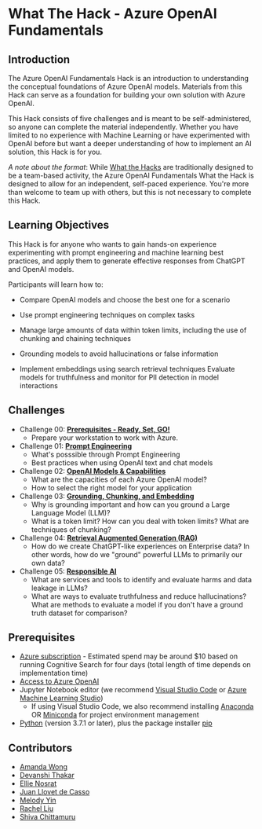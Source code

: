 # What The Hack - Azure OpenAI Fundamentals

## Introduction

The Azure OpenAI Fundamentals Hack is an introduction to understanding the conceptual foundations of Azure OpenAI models. Materials from this Hack can serve as a foundation for building your own solution with Azure OpenAI.

This Hack consists of five challenges and is meant to be self-administered, so anyone can complete the material independently. Whether you have limited to no experience with Machine Learning or have experimented with OpenAI before but want a deeper understanding of how to implement an AI solution, this Hack is for you.

*A note about the format*: While [What the Hacks](https://microsoft.github.io/WhatTheHack/) are traditionally designed to be a team-based activity, the Azure OpenAI Fundamentals What the Hack is designed to allow for an independent, self-paced experience. You're more than welcome to team up with others, but this is not necessary to complete this Hack.

## Learning Objectives

This Hack is for anyone who wants to gain hands-on experience experimenting with prompt engineering and machine learning best practices, and apply them to generate effective responses from ChatGPT and OpenAI models.

Participants will learn how to:

- Compare OpenAI models and choose the best one for a scenario

- Use prompt engineering techniques on complex tasks

- Manage large amounts of data within token limits, including the use of chunking and chaining techniques

- Grounding models to avoid hallucinations or false information

- Implement embeddings using search retrieval techniques
Evaluate models for truthfulness and monitor for PII detection in model interactions
## Challenges

- Challenge 00: **[Prerequisites - Ready, Set, GO!](Student/Challenges/Challenge-00.md)**
	 - Prepare your workstation to work with Azure.
- Challenge 01: **[Prompt Engineering](Student/Challenges/Challenge-01.md)**
	 - What's posssible through Prompt Engineering 
	 - Best practices when using OpenAI text and chat models
- Challenge 02: **[OpenAI Models & Capabilities](Student/Challenges/Challenge-02.md)**
	 - What are the capacities of each Azure OpenAI model?
	 - How to select the right model for your application
- Challenge 03: **[Grounding, Chunking, and Embedding](Student/Challenges/Challenge-03.md)**
	 - Why is grounding important and how can you ground a Large Language Model (LLM)?
	 - What is a token limit? How can you deal with token limits? What are techniques of chunking?
- Challenge 04: **[Retrieval Augmented Generation (RAG)](Student/Challenges/Challenge-04.md)**
	 - How do we create ChatGPT-like experiences on Enterprise data? In other words, how do we "ground" powerful LLMs to primarily our own data?
- Challenge 05: **[Responsible AI](Student/Challenges/Challenge-05.md)**
	 - What are services and tools to identify and evaluate harms and data leakage in LLMs?
	 - What are ways to evaluate truthfulness and reduce hallucinations?
What are methods to evaluate a model if you don't have a ground truth dataset for comparison?

## Prerequisites

- [Azure subscription](https://portal.azure.com/) - Estimated spend may be around $10 based on running Cognitive Search for four days (total length of time depends on implementation time)
- [Access to Azure OpenAI](https://customervoice.microsoft.com/Pages/ResponsePage.aspx?id=v4j5cvGGr0GRqy180BHbR7en2Ais5pxKtso_Pz4b1_xUOFA5Qk1UWDRBMjg0WFhPMkIzTzhKQ1dWNyQlQCN0PWcu)
- Jupyter Notebook editor (we recommend [Visual Studio Code](https://code.visualstudio.com/Download) or [Azure Machine Learning Studio](https://ml.azure.com/))
	- If using Visual Studio Code, we also recommend installing [Anaconda](https://docs.anaconda.com/anaconda/install) OR [Miniconda](https://docs.anaconda.com/anaconda/install) for project environment management
- [Python](https://www.python.org/downloads/) (version 3.7.1 or later), plus the package installer [pip](https://pypi.org/project/pip/)

## Contributors

- [Amanda Wong](https://www.linkedin.com/in/wonggamanda/)
- [Devanshi Thakar](https://www.linkedin.com/in/devanshithakar/)
- [Ellie Nosrat](https://www.linkedin.com/in/elham-nosrat/)
- [Juan Llovet de Casso](https://www.linkedin.com/in/juanll/)
- [Melody Yin](https://www.linkedin.com/in/melody-yue-yin/)
- [Rachel Liu](https://www.linkedin.com/in/wanchen-rachel-liu-367a45177/)
- [Shiva Chittamuru](https://www.linkedin.com/in/shivachittamuru/)
